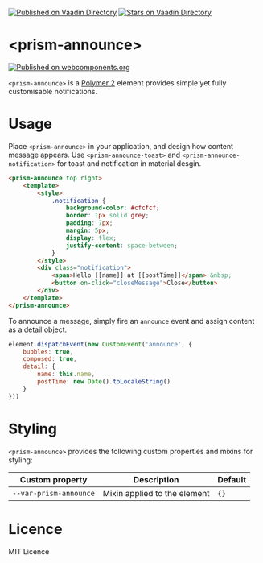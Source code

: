 [![Published on Vaadin  Directory](https://img.shields.io/badge/Vaadin%20Directory-published-00b4f0.svg)](https://vaadin.com/directory/component/Prhythmprism-announce)
[![Stars on Vaadin Directory](https://img.shields.io/vaadin-directory/star/Prhythmprism-announce.svg)](https://vaadin.com/directory/component/Prhythmprism-announce)

# \<prism-announce\>

[![Published on webcomponents.org](https://img.shields.io/badge/webcomponents.org-published-blue.svg)](https://www.webcomponents.org/element/Prhythm/prism-announce)

`<prism-announce>` is a [Polymer 2](http://polymer-project.org/) element provides simple yet fully customisable notifications.

# Usage

Place `<prism-announce>` in your application, and design how content message appears. Use `<prism-announce-toast>` and `<prism-announce-notification>` for toast and notification in material desgin.

```html
<prism-announce top right>
    <template>
        <style>
            .notification {
                background-color: #cfcfcf;
                border: 1px solid grey;
                padding: 7px;
                margin: 5px;
                display: flex;
                justify-content: space-between;
            }
        </style>
        <div class="notification">
            <span>Hello [[name]] at [[postTime]]</span> &nbsp;
            <button on-click="closeMessage">Close</button>
        </div>
    </template>
</prism-announce>
```
To announce a message, simply fire an `announce` event and assign content as a detail object. 

```javascript
element.dispatchEvent(new CustomEvent('announce', {
    bubbles: true,
    composed: true,
    detail: {
        name: this.name,
        postTime: new Date().toLocaleString()
    }
}))
```

# Styling

`<prism-announce>` provides the following custom properties and mixins for styling:

Custom property | Description | Default
----------------|-------------|----------
`--var-prism-announce` | Mixin applied to the element | `{}`

# Licence

MIT Licence
